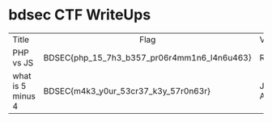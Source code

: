 <h1>bdsec CTF WriteUps</h1>

<table>
    <tr>
        <td>Title</td>
        <td><center>Flag</center></td>
        <td>Vul</td>
        <td>Category</td>
        <td>Writeup</td>
    </tr>
    <tr>
        <td>PHP vs JS</td>
        <td>BDSEC{php_15_7h3_b357_pr06r4mm1n6_l4n6u463}</td>
        <td>RCE</td>
        <td>WEB</td>
        <td><a href="./PHP vs JS/readme.md">Writeup</a></td>
    </tr>
    <tr>
        <td>what is 5 minus 4</td>
        <td>BDSEC{m4k3_y0ur_53cr37_k3y_57r0n63r}</td>
        <td>JWT Attack</td>
        <td>WEB</td>
        <td><a href="./what is 5 minus 4/readme.md">Writeup</a></td>
    </tr>
</table>